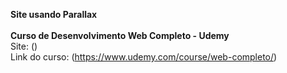  **Site usando Parallax**<br><br>
**Curso de Desenvolvimento Web Completo - Udemy**<br>
 Site: () <br>
 Link do curso: (https://www.udemy.com/course/web-completo/)
